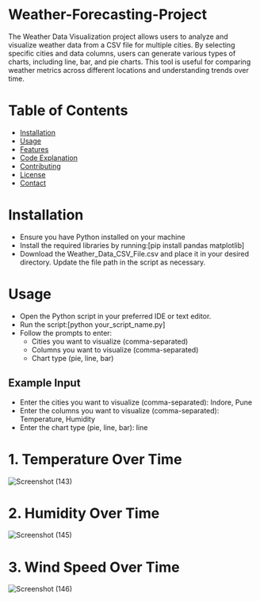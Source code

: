 # Weather-Forecasting-Project
The Weather Data Visualization project allows users to analyze and visualize weather data from a CSV file for multiple cities. By selecting specific cities and data columns, users can generate various types of charts, including line, bar, and pie charts. This tool is useful for comparing weather metrics across different locations and understanding trends over time.
# Table of Contents
  - [Installation](#Installation)
  - [Usage](#Usage)
  - [Features](#Features)
  - [Code Explanation](#CodeExplanation)
  - [Contributing](#Contributing)
  - [License](#License)
  - [Contact](#Contact)
# Installation
  - Ensure you have Python installed on your machine
  - Install the required libraries by running:[pip install pandas matplotlib]
  - Download the Weather_Data_CSV_File.csv and place it in your desired directory. Update the file path in the script as necessary.
# Usage
  - Open the Python script in your preferred IDE or text editor.
  - Run the script:[python your_script_name.py]
  - Follow the prompts to enter:
     - Cities you want to visualize (comma-separated)
     - Columns you want to visualize (comma-separated)
     - Chart type (pie, line, bar)
## Example Input
  - Enter the cities you want to visualize (comma-separated): Indore, Pune
  - Enter the columns you want to visualize (comma-separated): Temperature, Humidity
  - Enter the chart type (pie, line, bar): line
# 1. Temperature Over Time
![Screenshot (143)](https://github.com/user-attachments/assets/acfe543c-c9a3-4645-b630-e4576f826fd5)

# 2. Humidity Over Time
![Screenshot (145)](https://github.com/user-attachments/assets/c6e5f498-4d80-4413-925e-cc9fc5c9122e)

# 3. Wind Speed Over Time
![Screenshot (146)](https://github.com/user-attachments/assets/da2a8cc6-0451-47f6-bc07-e10ac40ae229)



    
